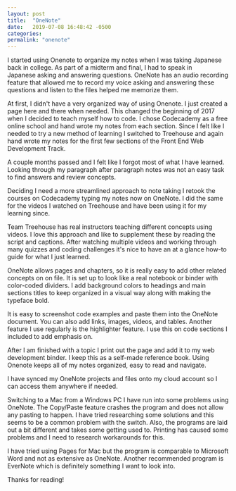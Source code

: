 ```yaml
---
layout: post
title:  "OneNote"
date:   2019-07-08 16:48:42 -0500
categories: 
permalink: "onenote"
---
```


I started using Onenote to organize my notes when I was taking Japanese back in college. As part of a midterm and final, I had to speak in Japanese asking and answering questions. OneNote has an audio recording feature that allowed me to record my voice asking and answering these questions and listen to the files helped me memorize them.
<!--more-->
At first, I didn't have a very organized way of using Onenote. I just created a page here and there when needed. This changed the beginning of 2017 when I decided to teach myself how to code. I chose Codecademy as a free online school and hand wrote my notes from each section. Since I felt like I needed to try a new method of learning I switched to Treehouse and again hand wrote my notes for the first few sections of the Front End Web Development Track.

A couple months passed and I felt like I forgot most of what I have learned.  Looking through my paragraph after paragraph notes was not an easy task to find answers and review concepts.

Deciding I need a more streamlined approach to note taking I retook the courses on Codecademy typing my notes now on OneNote. I did the same for the videos I watched on Treehouse and have been using it for my learning since.

Team Treehouse has real instructors teaching different concepts using videos. I love this approach and like to supplement these by reading the script and captions. After watching multiple videos and working through many quizzes and coding challenges it's nice to have an at a glance how-to guide for what I just learned.

OneNote allows pages and chapters, so it is really easy to add other related concepts on on file. It is set up to look like a real notebook or binder with color-coded dividers. I add background colors to headings and main sections titles to keep organized in a visual way along with making the typeface bold.

It is easy to screenshot code examples and paste them into the OneNote document. You can also add links, images, videos, and tables. Another feature I use regularly is the highlighter feature. I use this on code sections I included to add emphasis on.

After I am finished with a topic I print out the page and add it to my web development binder. I keep this as a self-made reference book. Using Onenote keeps all of my notes organized, easy to read and navigate.

I have synced my OneNote projects and files onto my cloud account so I can access them anywhere if needed.

Switching to a Mac from a Windows PC I have run into some problems using OneNote. The Copy/Paste feature crashes the program and does not allow any pasting to happen. I have tried researching some solutions and this seems to be a common problem with the switch. Also, the programs are laid out a bit different and takes some getting used to. Printing has caused some problems and I need to research workarounds for this.

I have tried using Pages for Mac but the program is comparable to Microsoft Word and not as extensive as OneNote. Another recommended program is EverNote which is definitely something I want to look into.

Thanks for reading! 